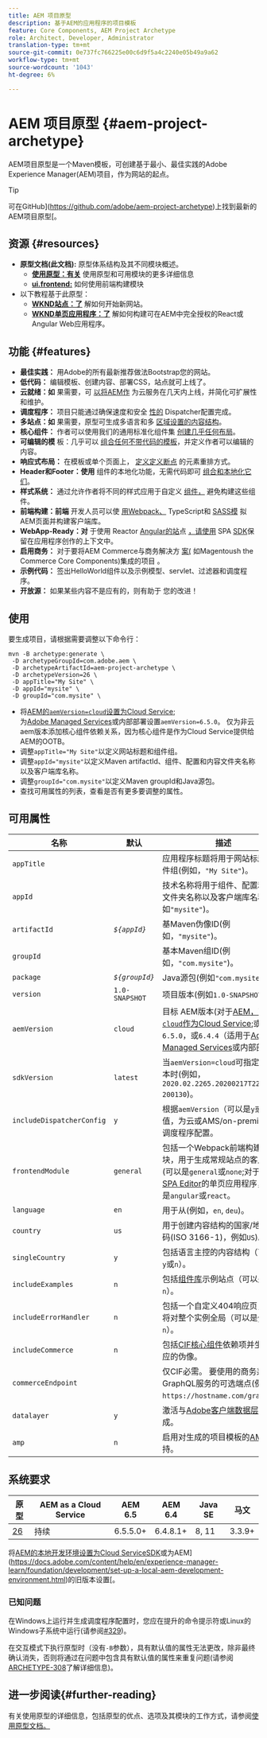 ```yaml
---
title: AEM 项目原型
description: 基于AEM的应用程序的项目模板
feature: Core Components, AEM Project Archetype
role: Architect, Developer, Administrator
translation-type: tm+mt
source-git-commit: 0e737fc766225e00c6d9f5a4c2240e05b49a9a62
workflow-type: tm+mt
source-wordcount: '1043'
ht-degree: 6%

---
```



# AEM 项目原型 {#aem-project-archetype}

AEM项目原型是一个Maven模板，可创建基于最小、最佳实践的Adobe Experience Manager(AEM)项目，作为网站的起点。

>[!TIP]
>
>可在GitHub](https://github.com/adobe/aem-project-archetype)上找到最新的AEM项目原型[。

## 资源 {#resources}

* **原型文档(此文档):** 原型体系结构及其不同模块概述。
   * **[使用原型：有关](using.md)** 使用原型和可用模块的更多详细信息
   * **[ui.frontend:](uifrontend.md)** 如何使用前端构建模块
* 以下教程基于此原型：
   * **[WKND站点：了](https://docs.adobe.com/content/help/en/experience-manager-learn/getting-started-wknd-tutorial-develop/overview.html)** 解如何开始新网站。
   * **[WKND单页应用程序：了](https://docs.adobe.com/content/help/en/experience-manager-learn/sites/spa-editor/spa-editor-framework-feature-video-use.html)** 解如何构建可在AEM中完全授权的React或Angular Web应用程序。

## 功能 {#features}

* **最佳实践：** 用Adobe的所有最新推荐做法Bootstrap您的网站。
* **低代码：** 编辑模板、创建内容、部署CSS，站点就可上线了。
* **云就绪：如** 果需要，可 [以将AEM作](https://docs.adobe.com/content/help/en/experience-manager-cloud-service/landing/home.html) 为云服务在几天内上线，并简化可扩展性和维护。
* **调度程序：** 项目只能通过确保速度和安全 [性的](https://docs.adobe.com/content/help/zh-Hans/experience-manager-dispatcher/using/dispatcher.html) Dispatcher配置完成。
* **多站点：如** 果需要，原型可生成多语言和多 [区域设置的内容结构](https://docs.adobe.com/content/help/en/experience-manager-65/administering/introduction/msm.html)。
* **核心组件：** 作者可以使用我们的通用标准化组件集 [创建几乎任何布局](/help/introduction.md)。
* **可编辑的模** 板：几乎可以 [组合任何不带代码的模板](https://docs.adobe.com/content/help/en/experience-manager-learn/sites/page-authoring/template-editor-feature-video-use.html)，并定义作者可以编辑的内容。
* **响应式布局：** 在模板或单个页面上， [定义定义断点](https://docs.adobe.com/content/help/en/experience-manager-cloud-service/sites/authoring/features/responsive-layout.html) 的元素重排方式。
* **Header和Footer：使用** 组件的本地化功能，无需代码即可 [组合和本地化它们](https://docs.adobe.com/content/help/zh-Hans/experience-manager-core-components/using/get-started/localization.html)。
* **样式系统：** 通过允许作者将不同的样式应用于自定义 [组件，](https://docs.adobe.com/content/help/en/experience-manager-learn/getting-started-wknd-tutorial-develop/style-system.html) 避免构建这些组件。
* **前端构建：前端** 开发人员可以使 [用Webpack、](uifrontend.md#webpack-dev-server) TypeScript和 [SASS模](uifrontend.md) 拟AEM页面并构建客户端库。
* **WebApp-Ready：对** 于使用 [](uifrontend-react.md) Reactor  [Angular的站](uifrontend-angular.md)点 [，请使用](https://docs.adobe.com/content/help/en/experience-manager-cloud-service/implementing/headless/spa/developing.html) SPA  [SDK](https://docs.adobe.com/content/help/en/experience-manager-learn/sites/spa-editor/spa-editor-framework-feature-video-use.html)保留在应用程序创作的上下文中。
* **启用商务：** 对于要将AEM Commerce与商务解决方 [案(](https://docs.adobe.com/content/help/en/experience-manager-cloud-service/commerce/home.html) 如Magentoush the Commerce  [](https://magento.com/) Core Components)集成的项目 [](https://github.com/adobe/aem-core-cif-components)。
* **示例代码：** 签出HelloWorld组件以及示例模型、servlet、过滤器和调度程序。
* **开放源：** 如果某些内容不是应有的，则有助于 [](https://github.com/adobe/aem-core-wcm-components/blob/master/CONTRIBUTING.md) 您的改进！

## 使用

要生成项目，请根据需要调整以下命令行：

```shell
mvn -B archetype:generate \
 -D archetypeGroupId=com.adobe.aem \
 -D archetypeArtifactId=aem-project-archetype \
 -D archetypeVersion=26 \
 -D appTitle="My Site" \
 -D appId="mysite" \
 -D groupId="com.mysite" \
```

* 将[AEM的`aemVersion=cloud`设置为Cloud Service](https://docs.adobe.com/content/help/en/experience-manager-cloud-service/landing/home.html);\
   为[Adobe Managed Services](https://github.com/adobe/aem-project-archetype/tree/master/src/main/archetype/dispatcher.ams)或内部部署设置`aemVersion=6.5.0`。
仅为非云aem版本添加核心组件依赖关系，因为核心组件是作为Cloud Service提供给AEM的OOTB。
* 调整`appTitle="My Site"`以定义网站标题和组件组。
* 调整`appId="mysite"`以定义Maven artifactId、组件、配置和内容文件夹名称以及客户端库名称。
* 调整`groupId="com.mysite"`以定义Maven groupId和Java源包。
* 查找可用属性的列表，查看是否有更多要调整的属性。

## 可用属性

| 名称 | 默认 | 描述 |
--------------------------|----------------|--------------------
| `appTitle` |  | 应用程序标题将用于网站标题和组件组(例如，`"My Site"`)。 |
| `appId` |  | 技术名称将用于组件、配置和内容文件夹名称以及客户端库名称(例如`"mysite"`)。 |
| `artifactId` | *`${appId}`* | 基Maven伪像ID(例如，`"mysite"`)。 |
| `groupId` |  | 基本Maven组ID(例如，`"com.mysite"`)。 |
| `package` | *`${groupId}`* | Java源包(例如`"com.mysite"`)。 |
| `version` | `1.0-SNAPSHOT` | 项目版本(例如`1.0-SNAPSHOT`)。 |
| `aemVersion` | `cloud` | 目标 AEM版本(对于[AEM，可以`cloud`作为Cloud Service](https://docs.adobe.com/content/help/en/experience-manager-cloud-service/landing/home.html);或`6.5.0`，或`6.4.4`（适用于[Adobe Managed Services](https://github.com/adobe/aem-project-archetype/tree/master/src/main/archetype/dispatcher.ams)或内部部署）。 |
| `sdkVersion` | `latest` | 当`aemVersion=cloud`可指定[SDK](https://docs.adobe.com/content/help/en/experience-manager-cloud-service/implementing/developing/aem-as-a-cloud-service-sdk.html)版本时(例如，`2020.02.2265.20200217T222518Z-200130`)。 |
| `includeDispatcherConfig` | `y` | 根据`aemVersion`（可以是`y`或`n`）的值，为云或AMS/on-premise包含调度程序配置。 |
| `frontendModule` | `general` | 包括一个Webpack前端构建模块，用于生成常规站点的客户端库(可以是`general`或`none`;对于实现[SPA Editor](https://docs.adobe.com/content/help/en/experience-manager-cloud-service/implementing/headless/spa/editor-overview.html)的单页应用程序，可以是`angular`或`react`。 |
| `language` | `en` | 用于从(例如，`en`, `deu`)。 |
| `country` | `us` | 用于创建内容结构的国家/地区代码(ISO 3166-1)，例如`US`)。 |
| `singleCountry` | `y` | 包括语言主控的内容结构（可以是`y`或`n`）。 |
| `includeExamples` | `n` | 包括[组件库](https://www.aemcomponents.dev/)示例站点（可以是`y`或`n`）。 |
| `includeErrorHandler` | `n` | 包括一个自定义404响应页，该页将对整个实例全局（可以是`y`或`n`）。 |
| `includeCommerce` | `n` | 包括[CIF核心组件](https://github.com/adobe/aem-core-cif-components)依赖项并生成相应的伪像。 |
| `commerceEndpoint` |  | 仅CIF必需。 要使用的商务系统GraphQL服务的可选端点(例如，`https://hostname.com/grapql`)。 |
| `datalayer` | `y` | 激活与[Adobe客户端数据层](/help/developing/data-layer/overview.md)的集成。 |
| `amp` | `n` | 启用对生成的项目模板的[AMP](/help/developing/amp.md)支持。 |

## 系统要求

| 原型 | AEM as a Cloud Service | AEM 6.5 | AEM 6.4 | Java SE | 马文 |
|---------|---------|---------|---------|---------|---------|
| [26](https://github.com/adobe/aem-project-archetype/releases/tag/aem-project-archetype-26) | 持续 | 6.5.5.0+ | 6.4.8.1+ | 8, 11 | 3.3.9+ |

将[AEM的本地开发环境设置为Cloud ServiceSDK](https://docs.adobe.com/content/help/en/experience-manager-learn/cloud-service/local-development-environment-set-up/overview.html)或为AEM](https://docs.adobe.com/content/help/en/experience-manager-learn/foundation/development/set-up-a-local-aem-development-environment.html)的旧版本设置[。

### 已知问题

在Windows上运行并生成调度程序配置时，您应在提升的命令提示符或Linux的Windows子系统中运行(请参阅[#329](https://github.com/adobe/aem-project-archetype/issues/329))。

在交互模式下执行原型时（没有`-B`参数），具有默认值的属性无法更改，除非最终确认消失，否则将通过在问题中包含具有默认值的属性来重复问题(请参阅
[ARCHETYPE-308](https://issues.apache.org/jira/browse/ARCHETYPE-308)了解详细信息)。

## 进一步阅读{#further-reading}

有关使用原型的详细信息，包括原型的优点、选项及其模块的工作方式，请参阅[使用原型文档。](using.md)
